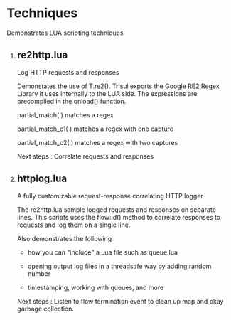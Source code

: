 Techniques
===========


Demonstrates LUA scripting techniques


1. re2http.lua
   --------------

   Log HTTP requests and responses

   Demonstates the use of T.re2(). Trisul exports the Google RE2 Regex Library 
   it uses internally to the LUA side. The expressions are precompiled in the 
   onload() function.

   partial_match( ) matches a regex 

   partial_match_c1( ) matches a regex with one capture

   partial_match_c2( ) matches a regex with two captures

   Next steps : Correlate requests and responses

  
2. httplog.lua
   -----------

   A fully customizable request-response correlating HTTP logger

   The re2http.lua sample logged requests and responses on separate lines. This scripts
   uses the flow:id() method to correlate responses to requests and log them on a single
   line.
  
   Also demonstrates the following

   - how you can "include" a Lua file such as queue.lua 

   - opening output log files in a threadsafe way by adding random number

   - timestamping, working with queues, and more

   Next steps : Listen to flow termination event to clean up map and okay garbage collection.


